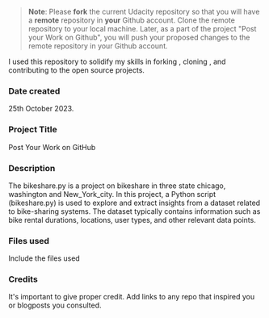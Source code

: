>**Note**: Please **fork** the current Udacity repository so that you will have a **remote** repository in **your** Github account. Clone the remote repository to your local machine. Later, as a part of the project "Post your Work on Github", you will push your proposed changes to the remote repository in your Github account.

I used this repository to solidify my skills in forking , cloning , and contributing to the open source projects.

### Date created
25th October 2023.

### Project Title
Post Your Work on GitHub

### Description
The bikeshare.py is a project on bikeshare in three state chicago, washington and New_York_city. In this project, a Python script (bikeshare.py) is used to explore and extract insights from a dataset related to bike-sharing systems. The dataset typically contains information such as bike rental durations, locations, user types, and other relevant data points.

### Files used
Include the files used

### Credits
It's important to give proper credit. Add links to any repo that inspired you or blogposts you consulted.
